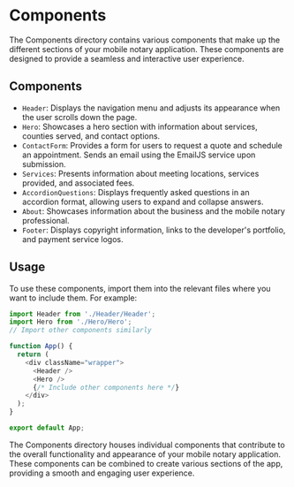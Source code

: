 # Components

The Components directory contains various components that make up the different sections of your mobile notary application. These components are designed to provide a seamless and interactive user experience.

## Components

- `Header`: Displays the navigation menu and adjusts its appearance when the user scrolls down the page.
- `Hero`: Showcases a hero section with information about services, counties served, and contact options.
- `ContactForm`: Provides a form for users to request a quote and schedule an appointment. Sends an email using the EmailJS service upon submission.
- `Services`: Presents information about meeting locations, services provided, and associated fees.
- `AccordionQuestions`: Displays frequently asked questions in an accordion format, allowing users to expand and collapse answers.
- `About`: Showcases information about the business and the mobile notary professional.
- `Footer`: Displays copyright information, links to the developer's portfolio, and payment service logos.

## Usage

To use these components, import them into the relevant files where you want to include them. For example:

```javascript
import Header from './Header/Header';
import Hero from './Hero/Hero';
// Import other components similarly

function App() {
  return (
    <div className="wrapper">
      <Header />
      <Hero />
      {/* Include other components here */}
    </div>
  );
}

export default App;
```

The Components directory houses individual components that contribute to the overall functionality and appearance of your mobile notary application. These components can be combined to create various sections of the app, providing a smooth and engaging user experience.